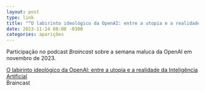```yaml
---
layout: post
type: link
title: "“O labirinto ideológico da OpenAI: entre a utopia e a realidade da Inteligência Artificial”, no Braincast"
date: 2023-11-24 08:00 -0300
categories: aparições
---
```

Participação no podcast *Braincast* sobre a semana maluca da OpenAI em novembro de 2023.

<p class="link"><a href="https://www.b9.com.br/shows/braincast/528-labirinto-ideologico-openai-inteligencia-artificial/">O labirinto ideológico da OpenAI: entre a utopia e a realidade da Inteligência Artificial</a><br /><span>Braincast</span></p>